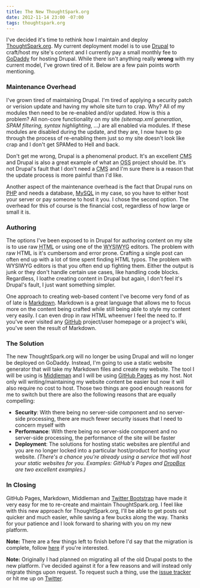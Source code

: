 ```yaml
---
title: The New ThoughtSpark.org
date: 2012-11-14 23:00 -07:00
tags: thoughtspark.org
---
```


I've decided it's time to rethink how I maintain and deploy [ThoughtSpark.org](http://www.thoughtspark.org).  My
current deployment model is to use [Drupal](http://drupal.org) to craft/host my site's content and I currently
pay a small monthly fee to [GoDaddy](http://www.godaddy.com) for hosting Drupal.  While there isn't anything
really **wrong** with my current model, I've grown tired of it.  Below are a few pain points worth mentioning.

### Maintenance Overhead
I've grown tired of maintaining Drupal.  I'm tired of applying a security patch or verision update and having my
whole site turn to crap.  Why?  All of my modules then need to be re-enabled and/or updated.  How is this a
problem?  All non-core functionality on my site *(sitemap.xml generation, SPAM filtering, syntax highlighting, ...)*
are all enabled via modules.  If these modules are disabled during the update, and they are, I now have to go through
the process of re-enabling them just so my site doesn't look like crap and I don't get SPAMed to Hell and back.

Don't get me wrong, Drupal is a phenomenal product.  It's an excellent
<abbr title="Content Management System">CMS</abbr> and Drupal is also a great example of what an
<abbr title="Open Source Software">OSS</abbr> project should be.  It's not Drupal's fault that I don't need a
<abbr title="Content Management System">CMS</abbr> and I'm sure there is a reason that the update process is more
painful than I'd like.

Another aspect of the maintenance overhead is the fact that Drupal runs on [PHP](http://php.net) and needs a
database, [MySQL](http://www.mysql.com) in my case, so you have to either host your server or pay someone to host it
you.  I chose the second option.  The overhead for this of course is the financial cost, regardless of how large or
small it is.

### Authoring
The options I've been exposed to in Drupal for authoring content on my site is to use raw
<abbr title="HyperText Markup Language">HTML</abbr> or using one of the
<abbr title="What You See Is What You Get">WYSIWYG</abbr> editors.  The problem with raw HTML is it's cumbersom and
error prone.  Crafting a single post can often end up with a lot of time spent finding HTML typos.  The problem with
WYSIWYG editors is that you often end up fighting them.  Either the output is junk or they don't handle certain use
cases, like handling code blocks.  Regardless, I loathe creating content in Drupal but again, I don't feel it's
Drupal's fault, I just want something simpler.

One approach to creating web-based content I've become very fond of as of late is
[Markdown](http://daringfireball.net/projects/markdown/).  Markdown is a great language that allows me to focus more
on the content being crafted while still being able to style my content very easily.  I can even drop in raw HTML
wheenver I feel the need to.  If you've ever visited any [GitHub](https://www.github.com) project/user homepage or
a project's wiki, you've seen the result of Markdown.

### The Solution
The new ThoughtSpark.org will no longer be using Drupal and will no longer be deployed on GoDaddy.  Instead, I'm going
to use a static website generator that will take my Markdown files and create my website.  The tool I will be using is
[Middleman](http://www.middlemanapp.com) and I will be using [GitHub Pages](http://pages.github.com/) as my host.  Not
only will writing/maintaining my website content be easier but now it will also require no cost to host.  Those two
things are good enough reasons for me to switch but there are also the following reasons that are equally compelling:

* **Security**: With there being no server-side component and no server-side processing, there are much fewer security
issues that I need to concern myself with
* **Performance**: With there being no server-side component and no server-side processing, the performance of the site
will be faster
* **Deployment**: The solutions for hosting static websites are plentiful and you are no longer locked into a
particular host/product for hosting your website.  *(There's a chance you're already using a
service that will host your static websites for you.  Examples: GitHub's Pages and 
[DropBox](http://www.dropboxwiki.com/Hosting_Websites_with_Dropbox) are two excellent examples.)*

### In Closing
GitHub Pages, Markdown, Middleman and [Twitter Bootstrap](http://twitter.github.com/bootstrap/) have made it very easy
for me to re-create and maintain ThoughtSpark.org.  I feel like with this new approach for ThoughtSpark.org, I'll be
able to get posts out quicker and much easier, while saving a few bucks along the way.  Thanks for your patience and I
look forward to sharing with you on my new platform.

**Note:** There are a few things left to finish before I'd say that the migration is complete, follow
[here](https://github.com/whitlockjc/thoughtspark.org/issues/1) if you're interested.

**Note:** Originally I had planned on migrating all of the old Drupal posts to the new platform.  I've decided against
it for a few reasons and will instead only migrate things upon request.  To request such a thing, use the
[issue tracker](https://github.com/whitlockjc/thoughtspark.org/issues) or hit me up on
[Twitter](https://twitter.com/whitlockjc).